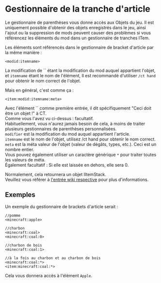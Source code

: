 # Gestionnaire de la tranche d'article

Le gestionnaire de parenthèses vous donne accès aux Objets du jeu. Il est uniquement possible d'obtenir des objets enregistrés dans le jeu, ainsi l'ajout ou la suppression de mods peuvent causer des problèmes si vous référencez les éléments du mod dans un gestionnaire de tranches ITem.

Les éléments sont référencés dans le gestionnaire de bracket d'article par la même manière :

```zenscript
<modid:itemname>
```

La modification de `` étant la modification du mod auquel appartient l'objet, et `itemname` étant le nom de l'élément, Il est recommandé d'utiliser `/ct hand` pour obtenir le nom correct de l'objet.

Mais en général, c'est comme ça :

```zenscript
<item:modid:itemname:meta>
```

Avec l'élément `` comme première entrée, il dit spécifiquement "Ceci doit être un objet !" à CT.  
Comme vous l'avez vu ci-dessus : facultatif.  
Habituellement, vous n'aurez jamais besoin de cela, à moins de traiter plusieurs gestionnaires de parenthèses personnalisées.  
`modifier` est la modification du mod auquel appartient l'article.  
`itemname` est le nom de l'objet, utilisez /ct hand pour obtenir le nom correct.  
`meta` est la méta valeur de l'objet (valeur de dégâts, types, etc.). Ceci est un nombre entier.  
Vous pouvez également utiliser un caractère générique `*` pour traiter toutes les valeurs de méta.  
Également facultatif : Si elle est laissée en dehors, elle sera 0.

Normalement, cela retournera un objet IItemStack.  
Veuillez vous référer à [l'entrée wiki respective](/Vanilla/Items/IItemStack/) pour plus d'informations.

## Exemples

Un exemple du gestionnaire de brackets d'article serait :

```zenscript
//pomme
<minecraft:apple>

//charbon
<minecraft:coal>
<minecraft:coal:0>

//charbon de bois
<minecraft:coal:1>

//à la fois au charbon et au charbon de bois
<minecraft:coal:*>
<item:minecraft:coal:*>
```

Cela vous donnera accès à l'élément `Apple`.